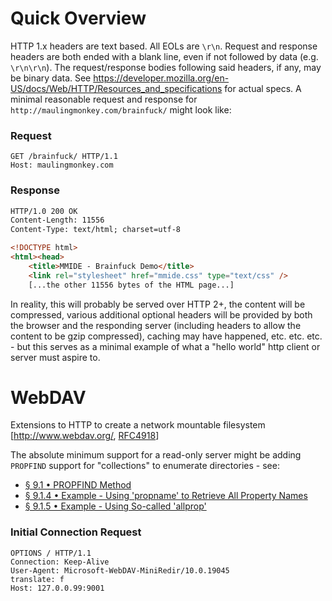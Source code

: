 # Quick Overview
HTTP 1.x headers are text based.  All EOLs are `\r\n`.  Request and response headers are both ended with a blank line, even if not followed by data (e.g. `\r\n\r\n`).  The request/response bodies following said headers, if any, may be binary data.  See <https://developer.mozilla.org/en-US/docs/Web/HTTP/Resources_and_specifications> for actual specs.  A minimal reasonable request and response for `http://maulingmonkey.com/brainfuck/` might look like:

### Request
```http
GET /brainfuck/ HTTP/1.1
Host: maulingmonkey.com

```

### Response
```html
HTTP/1.0 200 OK
Content-Length: 11556
Content-Type: text/html; charset=utf-8

<!DOCTYPE html>
<html><head>
	<title>MMIDE - Brainfuck Demo</title>
	<link rel="stylesheet" href="mmide.css" type="text/css" />
	[...the other 11556 bytes of the HTML page...]
```

In reality, this will probably be served over HTTP 2+, the content will be compressed, various additional optional headers will be provided by both the browser and the responding server (including headers to allow the content to be gzip compressed), caching may have happened, etc. etc. etc. - but this serves as a minimal example of what a "hello world" http client or server must aspire to.

# WebDAV

Extensions to HTTP to create a network mountable filesystem \[<http://www.webdav.org/>, [RFC4918](http://www.webdav.org/specs/rfc4918.html)\]

The absolute minimum support for a read-only server might be adding `PROPFIND` support for "collections" to enumerate directories - see:
*	[§ 9.1 • PROPFIND Method](http://www.webdav.org/specs/rfc4918.html#METHOD_PROPFIND)
*	[§ 9.1.4 • Example - Using 'propname' to Retrieve All Property Names](http://www.webdav.org/specs/rfc4918.html#rfc.section.9.1.4)
*	[§ 9.1.5 • Example - Using So-called 'allprop'](http://www.webdav.org/specs/rfc4918.html#rfc.section.9.1.5)

### Initial Connection Request
```http
OPTIONS / HTTP/1.1
Connection: Keep-Alive
User-Agent: Microsoft-WebDAV-MiniRedir/10.0.19045
translate: f
Host: 127.0.0.99:9001

```
